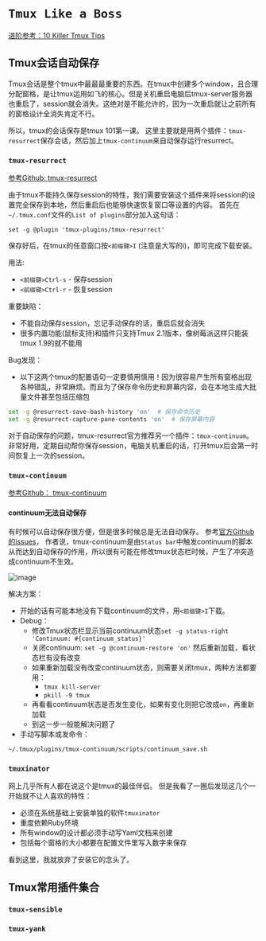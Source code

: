 # `Tmux Like a Boss`

[进阶参考：10 Killer Tmux Tips](https://www.sitepoint.com/10-killer-tmux-tips/)

## Tmux会话自动保存
Tmux会话是整个tmux中最最最重要的东西。在tmux中创建多个window，且合理分配窗格，是让tmux运用如飞的核心。但是关机重启电脑后tmux-server服务器也重启了，session就会消失。这绝对是不能允许的，因为一次重启就让之前所有的窗格设计全消失肯定不行。

所以，tmux的会话保存是tmux 101第一课。
这里主要就是用两个插件：`tmux-resurrect`保存会话，然后加上`tmux-continuum`来自动保存运行resurrect。

### `tmux-resurrect`
[参考Github: tmux-resurrect](https://github.com/tmux-plugins/tmux-resurrect)

由于tmux不能持久保存session的特性，我们需要安装这个插件来将session的设置完全保存到本地，然后重启后也能够快速恢复窗口等设置的内容。
首先在`~/.tmux.conf`文件的`List of plugins`部分加入这句话：
```
set -g @plugin 'tmux-plugins/tmux-resurrect'
```
保存好后，在tmux的任意窗口按`<前缀键>I` (注意是大写的i)，即可完成下载安装。

用法:
- `<前缀键>Ctrl-s` - 保存session
- `<前缀键>Ctrl-r` - 恢复session

重要缺陷：
- 不能自动保存session，忘记手动保存的话，重启后就会消失
- 很多内置功能(鼠标支持)和插件只支持Tmux 2.1版本，像树莓派这样只能装tmux 1.9的就不能用

Bug发现：
- 以下这两个tmux的配置语句一定要慎用慎用！因为很容易产生所有窗格出现各种错乱，非常麻烦。而且为了保存命令历史和屏幕内容，会在本地生成大批量文件甚至包括压缩包
```sh
set -g @resurrect-save-bash-history 'on'  # 保存命令历史
set -g @resurrect-capture-pane-contents 'on'  # 保存屏幕内容
```

对于自动保存的问题，tmux-resurrect官方推荐另一个插件：`tmux-continuum`。非常好用，定期自动帮你保存session，电脑关机重启的话，打开tmux后会第一时间恢复上一次的session。

### `tmux-continuum`
[参考Github： tmux-continuum](https://github.com/tmux-plugins/tmux-continuum)


#### continuum无法自动保存
有时候可以自动保存很方便，但是很多时候总是无法自动保存。
参考[官方Github的issues](https://github.com/tmux-plugins/tmux-continuum/issues/22)，
作者说，tmux-continuum是由`Status bar`中触发continuum的脚本从而达到自动保存的作用，所以很有可能在修改tmux状态栏时候，产生了冲突造成continuum不生效。

![image](https://user-images.githubusercontent.com/14041622/43254183-62a986f8-90f9-11e8-8b32-95dba15e10b4.png)

解决方案：
- 开始的话有可能本地没有下载continuum的文件，用`<前缀键>I`下载。
- Debug：
    - 修改Tmux状态栏显示当前continuum状态`set -g status-right 'Continuum: #{continuum_status}'`
    - 关闭continuum: `set -g @continuum-restore 'on'` 然后重新加载，看状态栏有没有改变
    - 如果重新加载没有改变continuum状态，则需要关闭tmux，两种方法都要用：
        - `tmux kill-server`
        - `pkill -9 tmux`
    - 再看看continuum状态是否发生变化，如果有变化则把它改成`on`，再重新加载
    - 到这一步一般能解决问题了
- 手动写脚本或发命令：
```sh
~/.tmux/plugins/tmux-continuum/scripts/continuum_save.sh
```

### `tmuxinator`
网上几乎所有人都在说这个是tmux的最佳伴侣。
但是我看了一圈后发现这几个一开始就不让人喜欢的特性：
- 必须在系统基础上安装单独的软件`tmuxinator`
- 重度依赖Ruby环境
- 所有window的设计都必须手动写Yaml文档来创建
- 包括每个窗格的大小都要在配置文件里写入数字来保存

看到这里，我就放弃了安装它的念头了。


## Tmux常用插件集合

### `tmux-sensible`


### `tmux-yank`

